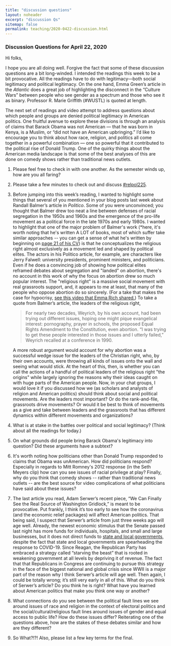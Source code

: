 ```yaml
---
title: "discussion questions"
layout: noheader
excerpt: "discussion Qs"
sitemap: false
permalink: teaching/2020-0422-discussion.html
---
```


### Discussion Questions for April 22, 2020

Hi folks,

I hope you are all doing well. Forgive the fact that some of these discussion questions are a bit long-winded. I intended the readings this week to be a bit provocative. All the readings have to do with legitimacy—both social legitimacy and political legitimacy. On the one hand, Emma Green’s article in the _Atlantic_ does a great job of highlighting the disconnect in the “Culture Wars” between people who see gender as a spectrum and those who see it as binary. Professor R. Marie Griffith (#WUSTL) is quoted at length.


The next set of readings and video attempt to address questions about which people and groups are denied political legitimacy in American politics. One fruitful avenue to explore these divisions is through an analysis of claims that Barack Obama was not American — that he was born in Kenya, is a Muslim, or “did not have an American upbringing.” I’d like to encourage you to think about how race, religion, and politics all come together in a powerful combination — one so powerful that it contributed to the political rise of Donald Trump. One of the quirky things about the American media landscape is that some of the best analyses of this are done on comedy shows rather than traditional news outlets.


1. Please feel free to check in with one another. As the semester winds up, how are you all faring?
2. Please take a few minutes to check out and discuss [#relpol225](https://twitter.com/search?q=%23relpol225&src=typed_query&f=live).
3. Before jumping into this week’s reading, I wanted to highlight some things that several of you mentioned in your blog posts last week about Randall Balmer’s article in _Politico_. Some of you were unconvinced; you thought that Balmer drew too neat a line between defenses of racial segregation in the 1950s and 1960s and the emergence of the pro-life movement as a political force in the late 1970s and early 1980s. I wanted to highlight that one of the major problem of Balmer's work (*here, it's worth noting that he's written A LOT of books, most of which suffer take similar approaches -- you can get a sense of what he's written by beginning on [page 21 of his CV](https://faculty-directory.dartmouth.edu/sites/dartmouth.edu.faculty-directory/files/balmer-cv_2.pdf)) is that he conceptualizes the religious right almost exclusively as a movement led and shaped by political elites. The actors in his Politico article, for example, are characters like Jerry Falwell: university presidents, prominent ministers, and politicians. Even if he does a convincing job of showing how political elites reframed debates about segregation and "landed" on abortion, there's no account in this work of why the focus on abortion drew so much popular interest. The "religious right" is a massive social movement with real grassroots support, and, it appears to me at least, that many of the people who oppose abortion do so sincerely. (For a take that makes the case for hypocrisy, [see this video that Emma Rich shared.](https://youtu.be/Q7Y6V6hpQDg)) To take a quote from Balmer’s article, the leaders of the religious right,

    > For nearly two decades, Weyrich, by his own account, had been trying out different issues, hoping one might pique evangelical interest: pornography, prayer in schools, the proposed Equal Rights Amendment to the Constitution, even abortion. “I was trying to get these people interested in those issues and I utterly failed,” Weyrich recalled at a conference in 1990.

    A more robust argument would account for why abortion was a successful wedge issue for the leaders of the Christian right, who, by their own accounts, were throwing all kinds of issues onto the wall and seeing what would stick. At the heart of this, then, is whether you can call the actions of a handful of political leaders of the religious right "the origins" while largely ignoring the reasons why their ideas caught on with huge parts of the American people. Now, in your chat groups, I would love it if you discussed how we (as scholars and analysts of religion and American politics) should think about social and political movements. Are the leaders most important? Or do the rank-and-file, grassroots drive movements? Or would it be best to think of movements as a give and take between leaders and the grassroots that has different dynamics within different movements and organizations?

1. What is at stake in the battles over political and social legitimacy? (Think about all the readings for today.)

3. On what grounds did people bring Barack Obama's legitimacy into question? Did these arguments have a subtext?

3. It's worth noting how politicians other than Donald Trump responded to claims that Obama was unAmerican. How did politicians respond? Especially in regards to Mitt Romney's 2012 response (in the Seth Meyers clip) how can you see issues of racial privilege at play? Finally, why do you think that comedy shows -- rather than traditional news outlets -- are the best source for video complications of what politicians have said about these issues?

2. The last article you read, Adam Serwer’s recent piece, “We Can Finally See the Real Source of Washington Gridlock,” is meant to be provocative. Put frankly, I think it’s too early to see how the coronavirus (and the economic relief packages) will affect American politics. That being said, I suspect that Serwer’s article from just three weeks ago will age well. Already, the newest economic stimulus that the Senate passed last night has more funds for individuals, hospitals, and small and large businesses, but it does not direct funds to [state and local governments](https://www.cnbc.com/2020/04/22/coronavirus-relief-bill-layoffs-coming-to-state-local-governments.html), despite the fact that state and local governments are spearheading the response to COVID-19. Since Reagan, the Republican Party has embraced a strategy called “starving the beast” that is rooted in weakening government at all levels by depriving it of revenue. The fact that that Republicans in Congress are continuing to pursue this strategy in the face of the biggest national and global crisis since WWII is a major part of the reason why I think Serwer’s article will age well. Then again, I could be totally wrong; it’s still very early in all of this. What do you think of Serwer’s article? Do you think he is right? What have you learned about American politics that make you think one way or another?

3. What connections do you see between the political fault lines we see around issues of race and religion in the context of electoral politics and the social/cultural/religious fault lines around issues of gender and equal access to public life? How do these issues differ? Reiterating one of the questions above, how are the stakes of these debates similar and how are they different?

4. So What?!?! Also, please list a few key terms for the final.